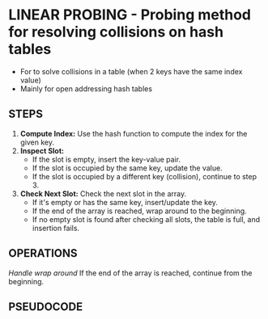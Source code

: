 # LINEAR PROBING - Probing method for resolving collisions on hash tables

- For to solve collisions in a table (when 2 keys have the same index value)
- Mainly for open addressing hash tables

## STEPS

1. **Compute Index:**
    Use the hash function to compute the index for the given key.
2. **Inspect Slot:**
    - If the slot is empty, insert the key-value pair.
    - If the slot is occupied by the same key, update the value.
    - If the slot is occupied by a different key (collision), continue to step 3.
2. **Check Next Slot:**
    Check the next slot in the array.
    - If it's empty or has the same key, insert/update the key.
    - If the end of the array is reached, wrap around to the beginning.
    - If no empty slot is found after checking all slots, the table is full, and insertion fails.


## OPERATIONS

*Handle wrap around*
If the end of the array is reached, continue from the beginning. 


## PSEUDOCODE
